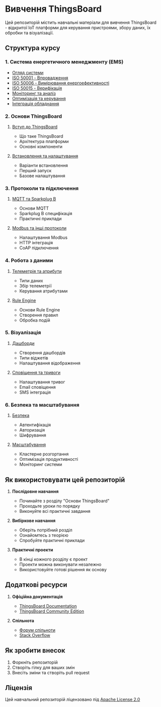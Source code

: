 # Вивчення ThingsBoard

Цей репозиторій містить навчальні матеріали для вивчення ThingsBoard - відкритої IoT платформи для керування пристроями, збору даних, їх обробки та візуалізації.

## Структура курсу

### 1. Система енергетичного менеджменту (EMS)
- [Огляд системи](lessons/01-ems/README.md)
- [ISO 50001 - Впровадження](lessons/01-ems/ISO_50001.md)
- [ISO 50006 - Вимірювання енергоефективності](lessons/01-ems/ISO_50006.md)
- [ISO 50015 - Верифікація](lessons/01-ems/ISO_50015.md)
- [Моніторинг та аналіз](lessons/01-ems/MONITORING.md)
- [Оптимізація та керування](lessons/01-ems/OPTIMIZATION.md)
- [Інтеграція обладнання](lessons/01-ems/INTEGRATION.md)

### 2. Основи ThingsBoard
1. [Вступ до ThingsBoard](lessons/00-introduction/README.md)
   - Що таке ThingsBoard
   - Архітектура платформи
   - Основні компоненти

2. [Встановлення та налаштування](lessons/01-installation/README.md)
   - Варіанти встановлення
   - Перший запуск
   - Базове налаштування

### 3. Протоколи та підключення
1. [MQTT та Sparkplug B](lessons/01-protocols/README.md)
   - Основи MQTT
   - Sparkplug B специфікація
   - Практичні приклади

2. [Modbus та інші протоколи](lessons/02-protocols/README.md)
   - Налаштування Modbus
   - HTTP інтеграція
   - CoAP підключення

### 4. Робота з даними
1. [Телеметрія та атрибути](lessons/03-data/README.md)
   - Типи даних
   - Збір телеметрії
   - Керування атрибутами

2. [Rule Engine](lessons/04-rule-engine/README.md)
   - Основи Rule Engine
   - Створення правил
   - Обробка подій

### 5. Візуалізація
1. [Дашборди](lessons/05-dashboards/README.md)
   - Створення дашбордів
   - Типи віджетів
   - Налаштування відображення

2. [Сповіщення та тривоги](lessons/06-alerts/README.md)
   - Налаштування тривог
   - Email сповіщення
   - SMS інтеграція

### 6. Безпека та масштабування
1. [Безпека](lessons/07-security/README.md)
   - Автентифікація
   - Авторизація
   - Шифрування

2. [Масштабування](lessons/08-scaling/README.md)
   - Кластерне розгортання
   - Оптимізація продуктивності
   - Моніторинг системи

## Як використовувати цей репозиторій

1. **Послідовне навчання**
   - Починайте з розділу "Основи ThingsBoard"
   - Проходьте уроки по порядку
   - Виконуйте всі практичні завдання

2. **Вибіркове навчання**
   - Оберіть потрібний розділ
   - Ознайомтесь з теорією
   - Спробуйте практичні приклади

3. **Практичні проекти**
   - В кінці кожного розділу є проект
   - Проекти можна виконувати незалежно
   - Використовуйте готові рішення як основу

## Додаткові ресурси

1. **Офіційна документація**
   - [ThingsBoard Documentation](https://thingsboard.io/thingsboard-learning/docs/)
   - [ThingsBoard Community Edition](https://github.com/thingsboard/thingsboard)

2. **Спільнота**
   - [Форум спільноти](https://groups.google.com/forum/#!forum/thingsboard)
   - [Stack Overflow](https://stackoverflow.com/questions/tagged/thingsboard)

## Як зробити внесок

1. Форкніть репозиторій
2. Створіть гілку для ваших змін
3. Внесіть зміни та створіть pull request

## Ліцензія

Цей навчальний репозиторій ліцензовано під [Apache License 2.0](LICENSE)
